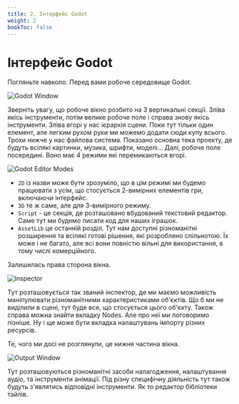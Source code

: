 ```yaml
---
title: 2. Інтерфейс Godot
weight: 2
bookToc: false
---
```


# Інтерфейс Godot

Погляньте навколо. Перед вами робоче середовище Godot.   

![Godot Window](/images/main_window.jpg)  

Зверніть увагу, що робоче вікно розбито на 3 вертикальні секції. Зліва якісь інструменти, потім велике робоче поле і справа знову якісь інструменти.
Зліва вгорі у нас ієрархія сцени. Поки тут тільки один елемент, але легким рухом руки ми можемо додати сюди купу всього. Трохи нижче у нас файлова система. Показано основна тека проекту, де будуть всілякі картинки, музика, шрифти, моделі...
Далі, робоче поле посередині. Воно має 4 режими які перемикаються вгорі.  

![Godot Editor Modes](/images/editor_modes.jpg)  

- `2D` із назви може бути зрозуміло, що в цім режимі ми будемо працювати з усім, що стосується 2-вимірних елементів гри, включаючи інтерфейс.
- `3D` те ж саме, але для 3-вимірного режиму.
- `Script` - це секція, де розташовано вбудований текстовий редактор. Саме тут ми будемо писати код для наших іграшок.
- `AssetLib` це останній розділ. Тут нам доступні різноманітні розширення та всілякі готові рішення, які розроблено спільнотою. Їх може і не багато, але всі вони повністю вільні для використання, в тому числі комерційного.

Залишилась права сторона вікна.

![Inspector](/images/inspector.jpg)  

Тут розташовується так званий інспектор, де ми маємо можливість маніпулювати різноманітними характеристиками об'єктів. Що б ми не виділили в сцені, тут буде все, що стосується цього об'єкту.
Також справа можна знайти вкладку Nodes. Але про неї ми поговоримо пізніше.
Ну і ще може бути вкладка налаштувань імпорту різних ресурсів.

Те, чого ми досі не розглянули, це нижня частина вікна.   

![Output Window](/images/output_window.jpg)  

Тут розташовуються різноманітні засоби налагодження, налаштування аудіо, та інструменти анімації.
Під різну специфічну діяльність тут також будуть з'являтись відповідні інструменти. Як то редактор бібліотеки тайлів.
